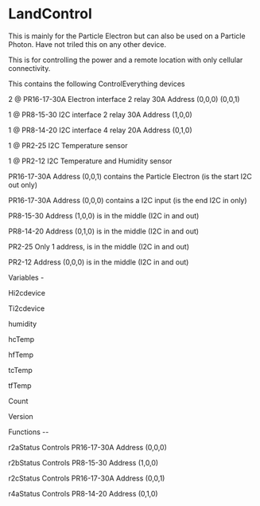 # LandControl

This is mainly for the Particle Electron but can also be used on a Particle Photon.
Have not triled this on any other device.

This is for controlling the power and a remote location with only cellular connectivity.

This contains the following ControlEverything devices

2 @ PR16-17-30A Electron interface 2 relay 30A  Address (0,0,0) (0,0,1)

1 @ PR8-15-30   I2C interface 2 relay 30A       Address (1,0,0)

1 @ PR8-14-20   I2C interface 4 relay 20A       Address (0,1,0)

1 @ PR2-25      I2C Temperature sensor

1 @ PR2-12      I2C Temperature and Humidity sensor



PR16-17-30A Address (0,0,1) contains the Particle Electron (is the start I2C out only)

PR16-17-30A Address (0,0,0) contains a I2C input (is the end I2C in only)

PR8-15-30   Address (1,0,0) is in the middle (I2C in and out)

PR8-14-20   Address (0,1,0) is in the middle (I2C in and out)

PR2-25      Only 1 address, is in the middle (I2C in and out)

PR2-12      Address (0,0,0) is in the middle (I2C in and out)



Variables -


Hi2cdevice

Ti2cdevice

humidity

hcTemp

hfTemp

tcTemp

tfTemp

Count

Version


Functions --


r2aStatus   Controls PR16-17-30A Address (0,0,0)

r2bStatus   Controls PR8-15-30   Address (1,0,0)

r2cStatus   Controls PR16-17-30A Address (0,0,1)

r4aStatus   Controls PR8-14-20   Address (0,1,0)


  
